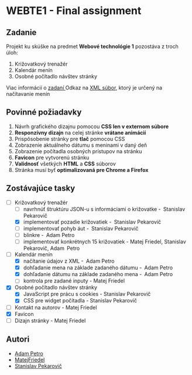 
# WEBTE1 - Final assignment

## Zadanie
Projekt ku skúške na predmet **Webové technológie 1** pozostáva z troch úloh:

 1. Križovatkový trenažér
 2. Kalendár menín
 3. Osobné počítadlo návštev stránky

Viac informácií o [zadaní ](https://github.com/stanley255/webte-final-assignment/blob/master/zadanie.pdf)
Odkaz na [XML súbor](https://github.com/stanley255/webte-final-assignment/blob/master/resources/meniny.xml), ktorý je určený na načítavanie menín

## Povinné požiadavky

 1. Návrh grafického dizajnu pomocou **CSS len v externom súbore**
 2. **Responzívny dizajn** na celej stránke **vrátane animácií**
 3. Prispôsobenie stránky pre **tlač** pomocou CSS
 4. Zobrazenie aktuálneho dátumu s meninami v daný deň
 5. Zobrazenie počítadla osobných prístupov na stránku
 6. **Favicon** pre vytvorenú stránku
 7. **Validnosť** všetkých **HTML** a **CSS** súborov
 8. Stránka musí byť **optimalizovaná pre Chrome a Firefox**

## Zostávajúce tasky

 - [ ] Križovatkový trenažér
	 - [ ] navrhnúť štruktúru JSON-u s informáciami o križovatke - Stanislav Pekarovič
	 - [X] implementovať pozadie križovatiek  - Stanislav Pekarovič
	 - [ ] implementovať pohyb áut  - Stanislav Pekarovič
	 - [ ] blinkre  - Adam Petro
	 - [ ] implementovať konkrétnych 15 križovatiek - Matej Friedel, Stanislav Pekarovič, Adam Petro
 - [ ] Kalendár menín
	 - [X] načítanie údajov z XML  - Adam Petro
	 - [X] dohľadanie mena na základe zadaného dátumu  - Adam Petro
	 - [X] dohľadanie dátumu na základe zadaného mena  - Adam Petro
	 - [ ] kontrola pre zadané inputy - Matej Friedel
 - [X] Osobné počítadlo návštev stránky
	 - [X] JavaScript pre prácu s cookies - Stanislav Pekarovič
	 - [X] CSS pre widget počítadla - Stanislav Pekarovič
 - [ ] Kontakt na autorov - Matej Friedel
 - [X] Favicon
 - [ ] Dizajn stránky - Matej Friedel

## Autori

 - [Adam Petro](https://github.com/adik6555)
 - [MatejFriedel](https://github.com/MatejFriedel)
 - [Stanislav Pekarovič](https://github.com/stanley255)

